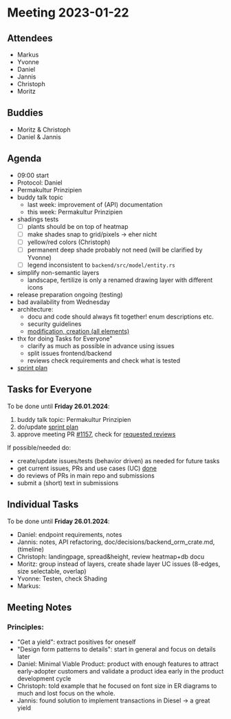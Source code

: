 # Meeting 2023-01-22

## Attendees

- Markus
- Yvonne
- Daniel
- Jannis
- Christoph
- Moritz

## Buddies

- Moritz & Christoph
- Daniel & Jannis

## Agenda

- 09:00 start
- Protocol: Daniel
- Permakultur Prinzipien
- buddy talk topic
  - last week: improvement of (API) documentation
  - this week: Permakultur Prinzipien
- shadings tests
  - [ ] plants should be on top of heatmap
  - [ ] make shades snap to grid/pixels -> eher nicht
  - [ ] yellow/red colors (Christoph)
  - [ ] permanent deep shade probably not need (will be clarified by Yvonne)
  - [ ] legend inconsistent to `backend/src/model/entity.rs`
- simplify non-semantic layers
  - landscape, fertilize is only a renamed drawing layer with different icons
- release preparation ongoing (testing)
- bad availability from Wednesday
- architecture:
  - docu and code should always fit together! enum descriptions etc.
  - security guidelines
  - [modification, creation (all elements)](https://issues.permaplant.net/1168)
- thx for doing Tasks for Everyone"
  - clarify as much as possible in advance using issues
  - split issues frontend/backend
  - reviews check requirements and check what is tested
- [sprint plan](https://project.permaplant.net)

## Tasks for Everyone

To be done until **Friday 26.01.2024**:

1. buddy talk topic: Permakultur Prinzipien
2. do/update [sprint plan](https://project.permaplant.net)
3. approve meeting PR [#1157](https://pull.permaplant.net/1157/files),
   check for [requested reviews](https://pulls.permaplant.net/?q=is%3Aopen+user-review-requested%3A%40me)

If possible/needed do:

- create/update issues/tests (behavior driven) as needed for future tasks
- get current issues, PRs and use cases (UC) [done](../usecases/README.md)
- do reviews of PRs in main repo and submissions
- submit a (short) text in submissions

## Individual Tasks

To be done until **Friday 26.01.2024**:

- Daniel: endpoint requirements, notes
- Jannis: notes, API refactoring, doc/decisions/backend_orm_crate.md, (timeline)
- Christoph: landingpage, spread&height, review heatmap+db docu
- Moritz: group instead of layers, create shade layer UC issues (8-edges, size selectable, overlap)
- Yvonne: Testen, check Shading
- Markus:

## Meeting Notes

### Principles:

- "Get a yield": extract positives for oneself
- "Design form patterns to details": start in general and focus on details later
- Daniel: Minimal Viable Product: product with enough features to attract early-adopter customers and validate a product idea early in the product development cycle
- Christoph: told example that he focused on font size in ER diagrams to much and lost focus on the whole.
- Jannis: found solution to implement transactions in Diesel -> a great yield
